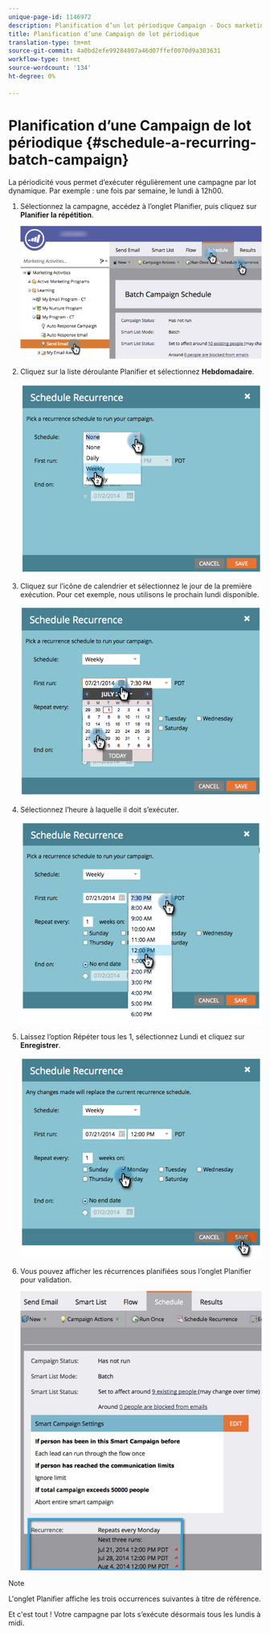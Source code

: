 ```yaml
---
unique-page-id: 1146972
description: Planification d’un lot périodique Campaign - Docs marketing - Documentation du produit
title: Planification d’une Campaign de lot périodique
translation-type: tm+mt
source-git-commit: 4a0bd2efe99284807a46d07ffef0070d9a303631
workflow-type: tm+mt
source-wordcount: '134'
ht-degree: 0%

---
```



# Planification d’une Campaign de lot périodique {#schedule-a-recurring-batch-campaign}

La périodicité vous permet d’exécuter régulièrement une campagne par lot dynamique. Par exemple : une fois par semaine, le lundi à 12h00.

1. Sélectionnez la campagne, accédez à l’onglet Planifier, puis cliquez sur **Planifier la répétition**.

   ![](assets/recurrencehands-sendemail.png)

1. Cliquez sur la liste déroulante Planifier et sélectionnez **Hebdomadaire**.

   ![](assets/image2014-9-22-11-3a41-3a42.png)

1. Cliquez sur l’icône de calendrier et sélectionnez le jour de la première exécution. Pour cet exemple, nous utilisons le prochain lundi disponible.

   ![](assets/image2014-9-22-11-3a41-3a46.png)

1. Sélectionnez l’heure à laquelle il doit s’exécuter.

   ![](assets/image2014-9-22-11-3a41-3a49.png)

1. Laissez l’option Répéter tous les 1, sélectionnez Lundi et cliquez sur **Enregistrer**.

   ![](assets/image2014-9-22-11-3a41-3a53.png)

1. Vous pouvez afficher les récurrences planifiées sous l’onglet Planifier pour validation.

   ![](assets/recurrence.jpg)

>[!NOTE]
>
>L&#39;onglet Planifier affiche les trois occurrences suivantes à titre de référence.

Et c&#39;est tout ! Votre campagne par lots s’exécute désormais tous les lundis à midi.
